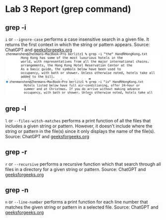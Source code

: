 # Lab 3 Report (grep command)
## grep -i
`i` or `--ignore-case` performs a case insensitive search in a given file. It returns the first context in which the string or pattern appears.
Source: ChatGPT and [geeksforgeeks.org](https://www.geeksforgeeks.org/grep-command-in-unixlinux/)
![Example1](/LabReport3Image1.png)
![Example2](/LabReport3Image2.png)
## grep -l
`l` or `--files-witch-matches` performs a print function of all the files that includes a given string or pattern. However, it doesn't include where the string or pattern in the file(s) since it only displays the name of the file(s).
Source: ChatGPT and [geeksforgeeks.org](https://www.geeksforgeeks.org/grep-command-in-unixlinux/)
## grep -r
`r` or `--recursive` performs a recursive function which that search through all files in a directory for a given string or pattern.
Source: ChatGPT and [geeksforgeeks.org](https://www.geeksforgeeks.org/grep-command-in-unixlinux/)
## grep -n
`n` or `--line-number` performs a print function for each line number that matches the given string or pattern in a selected file.
Source: ChatGPT and [geeksforgeeks.org](https://www.geeksforgeeks.org/grep-command-in-unixlinux/)
